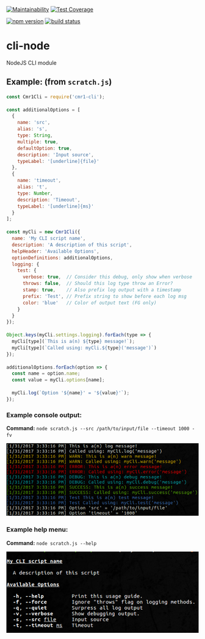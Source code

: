 [![Maintainability](https://api.codeclimate.com/v1/badges/88c726978d8f6bf2e2f1/maintainability)](https://codeclimate.com/github/cmr1/node-cli/maintainability)
[![Test Coverage](https://api.codeclimate.com/v1/badges/88c726978d8f6bf2e2f1/test_coverage)](https://codeclimate.com/github/cmr1/node-cli/test_coverage)

[![npm version](https://badge.fury.io/js/cmr1-cli.svg)](https://www.npmjs.com/package/cmr1-cli)
[![build status](https://travis-ci.org/cmr1/node-cli.svg?branch=master)](https://travis-ci.org/cmr1/node-cli)

# cli-node
NodeJS CLI module

## Example: (from `scratch.js`)
```javascript
const Cmr1Cli = require('cmr1-cli');

const additionalOptions = [
  { 
    name: 'src', 
    alias: 's', 
    type: String, 
    multiple: true, 
    defaultOption: true, 
    description: 'Input source', 
    typeLabel: '[underline]{file}' 
  },
  { 
    name: 'timeout', 
    alias: 't', 
    type: Number, 
    description: 'Timeout', 
    typeLabel: '[underline]{ms}' 
  }
];

const myCli = new Cmr1Cli({
  name: 'My CLI script name',
  description: 'A description of this script',
  helpHeader: 'Available Options',
  optionDefinitions: additionalOptions,
  logging: {
    test: {
      verbose: true,  // Consider this debug, only show when verbose
      throws: false,  // Should this log type throw an Error?
      stamp: true,    // Also prefix log output with a timestamp
      prefix: 'Test', // Prefix string to show before each log msg
      color: 'blue'   // Color of output text (FG only)
    }
  }
});

Object.keys(myCli.settings.logging).forEach(type => {
  myCli[type](`This is a(n) ${type} message!`);
  myCli[type](`Called using: myCli.${type}('message')`)
});

additionalOptions.forEach(option => {
  const name = option.name;
  const value = myCli.options[name];

  myCli.log(`Option '${name}' = '${value}'`);
});


```

### Example console output:
**Command:** `node scratch.js --src /path/to/input/file --timeout 1000 -fv`


![Example console output](docs/img/cmr1-cli-scratch-out.png?raw=true)


### Example help menu:
**Command:** `node scratch.js --help`


![Example help menu](docs/img/cmr1-cli-scratch-help.png?raw=true)